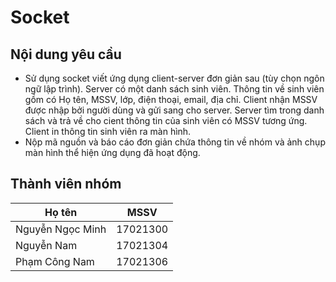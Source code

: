 # Socket
## Nội dung yêu cầu
- Sử dụng socket viết ứng dụng client-server đơn giản sau (tùy chọn ngôn ngữ lập trình). Server có một danh sách sinh viên. Thông tin về sinh viên gồm có Họ tên, MSSV, lớp, điện thoại, email, địa chỉ. Client nhận MSSV được nhập bởi người dùng và gửi sang cho server. Server tìm trong danh sách và trả về cho cient thông tin của sinh viên có MSSV tương ứng. Client in thông tin sinh viên ra màn hình.  
- Nộp mã nguồn và báo cáo đơn giản chứa thông tin về nhóm và ảnh chụp màn hình thể hiện ứng dụng đã hoạt động.

## Thành viên nhóm
| Họ tên | MSSV                                            |
| ------ | ----------------------------------------------- |
| Nguyễn Ngọc Minh | 17021300                              |
| Nguyễn Nam | 17021304                                    |
| Phạm Công Nam | 17021306                                 |